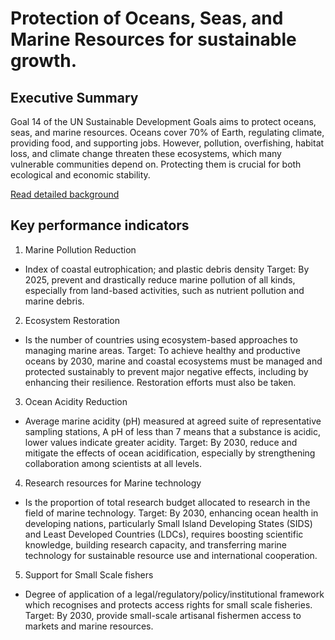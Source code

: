 # Protection of Oceans, Seas, and Marine Resources for sustainable growth.

## Executive Summary
Goal 14 of the UN Sustainable Development Goals aims to protect oceans, seas, and marine resources. Oceans cover 70% of Earth, regulating climate, providing food, and supporting jobs. However, pollution, overfishing, habitat loss, and climate change threaten these ecosystems, which many vulnerable communities depend on. Protecting them is crucial for both ecological and economic stability.

[Read detailed background](Background.md)

## Key performance indicators
1.	Marine Pollution Reduction
- Index of coastal eutrophication; and plastic debris density
Target: By 2025, prevent and drastically reduce marine pollution of all kinds, especially from land-based activities, such as nutrient pollution and marine debris.

2.	Ecosystem Restoration 
- Is the number of countries using ecosystem-based approaches to managing marine areas.
Target: To achieve healthy and productive oceans by 2030, marine and coastal ecosystems must be managed and protected sustainably to prevent major negative effects, including by enhancing their resilience. Restoration efforts must also be taken.

3.	Ocean Acidity Reduction
- Average marine acidity (pH) measured at agreed suite of representative sampling stations, A pH of less than 7 means that a substance is acidic, lower values indicate greater acidity.
Target: By 2030, reduce and mitigate the effects of ocean acidification, especially by strengthening collaboration among scientists at all levels.

4.	Research resources for Marine technology
- Is the proportion of total research budget allocated to research in the field of marine technology.
Target: By 2030, enhancing ocean health in developing nations, particularly Small Island Developing States (SIDS) and Least Developed Countries (LDCs), requires boosting scientific knowledge, building research capacity, and transferring marine technology for sustainable resource use and international cooperation.

5.	Support for Small Scale fishers
- Degree of application of a legal/regulatory/policy/institutional framework which recognises and protects access rights for small scale fisheries.
Target: By 2030, provide small-scale artisanal fishermen access to markets and marine resources.
